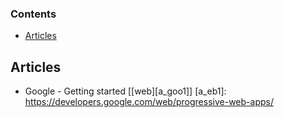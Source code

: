 ### Contents
* [Articles](#articles)

## Articles
* Google - Getting started [[web][a_goo1]]
[a_eb1]: https://developers.google.com/web/progressive-web-apps/
